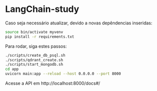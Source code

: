 # LangChain-study

Caso seja necessário atualizar, devido a novas depêndencias inseridas:

```sh
source bin/activate myvenv
pip install -r requirements.txt 
```

Para rodar, siga estes passos:

```sh
./scripts/create_db_psql.sh
./scripts/qdrant_create.sh
./scripts/start_mongodb.sh
cd app
uvicorn main:app --reload --host 0.0.0.0 --port 8000
```
Acesse a API em http://localhost:8000/docs#/
